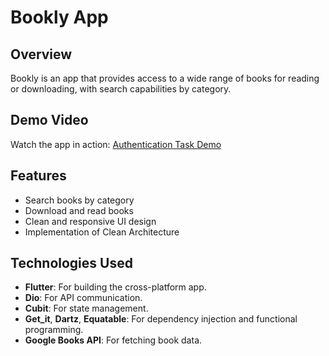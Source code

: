 # Bookly App

## Overview
Bookly is an app that provides access to a wide range of books for reading or downloading, with search capabilities by category.

## Demo Video
Watch the app in action:
[Authentication Task Demo](https://drive.google.com/file/d/1qQeozmqzqP1d3GB0lV520PvxxBMCMzJU/view?usp=sharing)

## Features
- Search books by category
- Download and read books
- Clean and responsive UI design
- Implementation of Clean Architecture

## Technologies Used
- **Flutter**: For building the cross-platform app.
- **Dio**: For API communication.
- **Cubit**: For state management.
- **Get_it**, **Dartz**, **Equatable**: For dependency injection and functional programming.
- **Google Books API**: For fetching book data.


